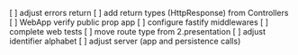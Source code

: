 [ ] adjust errors return
[ ] add return types (HttpResponse) from Controllers
[ ] WebApp verify public prop app
[ ] configure fastify middlewares
[ ] complete web tests
[ ] move route type from 2.presentation
[ ] adjust identifier alphabet
[ ] adjust server (app and persistence calls)
